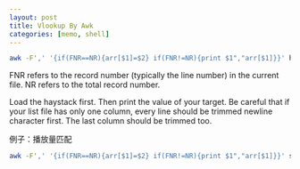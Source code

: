 ```yaml
---
layout: post
title: Vlookup By Awk
categories: [memo, shell]
---
```


```bash
awk -F',' '{if(FNR==NR){arr[$1]=$2} if(FNR!=NR){print $1","arr[$1]}}' haystack.file target.file
```

FNR refers to the record number (typically the line number) in the current file.
NR refers to the total record number.

Load the haystack first. Then print the value of your target.
Be careful that if your list file has only one column, every line should be trimmed newline character first. The last column should be trimmed too.

例子：播放量匹配

```sh
awk -F',' '{if(FNR==NR){arr[$1]=$2} if(FNR!=NR){print $1","arr[$1]}}' songid.playcount.txt songid.list.csv
```


